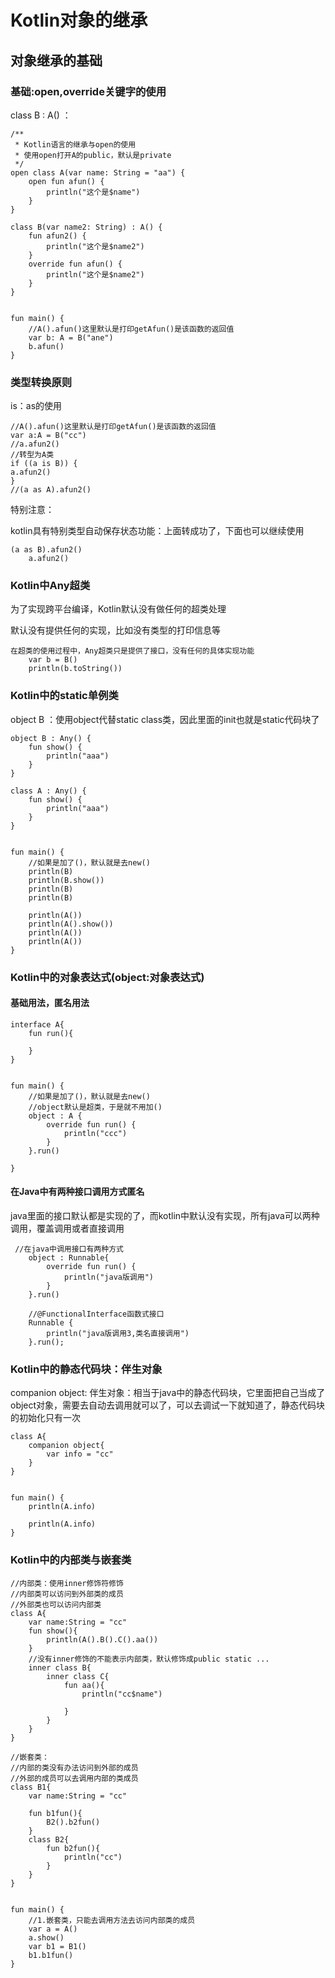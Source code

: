 # Kotlin对象的继承

## 对象继承的基础

### 基础:open,override关键字的使用

class B : A() ：

~~~
/**
 * Kotlin语言的继承与open的使用
 * 使用open打开A的public，默认是private
 */
open class A(var name: String = "aa") {
    open fun afun() {
        println("这个是$name")
    }
}

class B(var name2: String) : A() {
    fun afun2() {
        println("这个是$name2")
    }
    override fun afun() {
        println("这个是$name2")
    }
}


fun main() {
    //A().afun()这里默认是打印getAfun()是该函数的返回值
    var b: A = B("ane")
    b.afun()
}
~~~

### 类型转换原则

is：as的使用

~~~
//A().afun()这里默认是打印getAfun()是该函数的返回值
var a:A = B("cc")
//a.afun2()
//转型为A类
if ((a is B)) {
a.afun2()
}
//(a as A).afun2()
~~~

特别注意：

kotlin具有特别类型自动保存状态功能：上面转成功了，下面也可以继续使用

~~~
(a as B).afun2()
    a.afun2()
~~~

### Kotlin中Any超类

为了实现跨平台编译，Kotlin默认没有做任何的超类处理  

默认没有提供任何的实现，比如没有类型的打印信息等

~~~
在超类的使用过程中，Any超类只是提供了接口，没有任何的具体实现功能
    var b = B()
    println(b.toString())

~~~

### Kotlin中的static单例类

object B ：使用object代替static class类，因此里面的init也就是static代码块了

~~~
object B : Any() {
    fun show() {
        println("aaa")
    }
}

class A : Any() {
    fun show() {
        println("aaa")
    }
}


fun main() {
    //如果是加了()，默认就是去new()
    println(B)
    println(B.show())
    println(B)
    println(B)

    println(A())
    println(A().show())
    println(A())
    println(A())
}

~~~

### Kotlin中的对象表达式(object:对象表达式)

#### 基础用法，匿名用法

~~~
interface A{
    fun run(){

    }
}


fun main() {
    //如果是加了()，默认就是去new()
    //object默认是超类，于是就不用加()
    object : A {
        override fun run() {
            println("ccc")
        }
    }.run()

}
~~~

#### 在Java中有两种接口调用方式匿名

java里面的接口默认都是实现的了，而kotlin中默认没有实现，所有java可以两种调用，覆盖调用或者直接调用

~~~
 //在java中调用接口有两种方式
    object : Runnable{
        override fun run() {
            println("java版调用")
        }
    }.run()

    //@FunctionalInterface函数式接口
    Runnable {
        println("java版调用3,类名直接调用")
    }.run();
~~~

### Kotlin中的静态代码块：伴生对象

companion object: 伴生对象：相当于java中的静态代码块，它里面把自己当成了object对象，需要去自动去调用就可以了，可以去调试一下就知道了，静态代码块的初始化只有一次

~~~
class A{
    companion object{
        var info = "cc"
    }
}


fun main() {
    println(A.info)

    println(A.info)
}
~~~

### Kotlin中的内部类与嵌套类

~~~
//内部类：使用inner修饰符修饰
//内部类可以访问到外部类的成员
//外部类也可以访问内部类
class A{
    var name:String = "cc"
    fun show(){
        println(A().B().C().aa())
    }
    //没有inner修饰的不能表示内部类，默认修饰成public static ...
    inner class B{
        inner class C{
            fun aa(){
                println("cc$name")

            }
        }
    }
}

//嵌套类：
//内部的类没有办法访问到外部的成员
//外部的成员可以去调用内部的类成员
class B1{
    var name:String = "cc"

    fun b1fun(){
        B2().b2fun()
    }
    class B2{
        fun b2fun(){
            println("cc")
        }
    }
}


fun main() {
    //1.嵌套类，只能去调用方法去访问内部类的成员
    var a = A()
    a.show()
    var b1 = B1()
    b1.b1fun()
}
~~~

